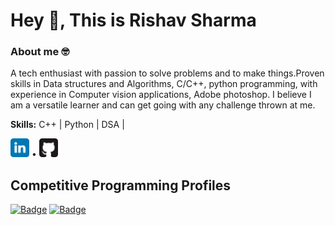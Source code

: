 # Hey 👋, This is Rishav Sharma
### About me 🤓
A tech enthusiast with passion to solve problems and to make things.Proven skills in Data structures and Algorithms, C/C++, python programming, with experience in Computer vision applications, Adobe photoshop. I believe I am a versatile learner and can get going with any challenge thrown at me.

**Skills:** C++ | Python | DSA | 

<a href = https://www.linkedin.com/in/rishav-sharma-142k><img src=https://raw.githubusercontent.com/edent/SuperTinyIcons/master/images/svg/linkedin.svg height='30' weight='30'></a> • <a href = https://github.com/rishav142k><img src=https://raw.githubusercontent.com/edent/SuperTinyIcons/master/images/svg/github.svg height='30' weight='30'></a>

Competitive Programming Profiles
---

[![Badge](https://cp-logo.vercel.app/codechef/haikku)](https://www.codechef.com/users/haikku)
[![Badge](https://cp-logo.vercel.app/codeforces/instantramen)](https://codeforces.com/profile/instantramen)



